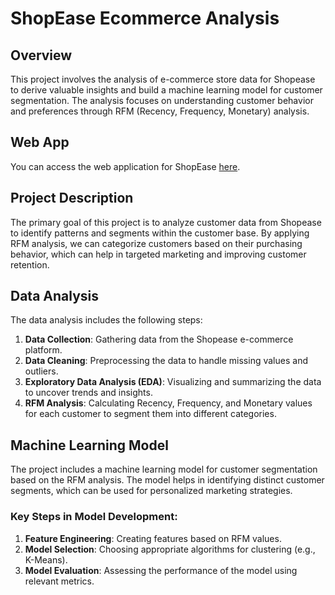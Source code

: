 # ShopEase Ecommerce Analysis

## Overview

This project involves the analysis of e-commerce store data for Shopease to derive valuable insights and build a machine learning model for customer segmentation. The analysis focuses on understanding customer behavior and preferences through RFM (Recency, Frequency, Monetary) analysis.

## Web App

You can access the web application for ShopEase [here](https://shopease.streamlit.app/home).

## Project Description

The primary goal of this project is to analyze customer data from Shopease to identify patterns and segments within the customer base. By applying RFM analysis, we can categorize customers based on their purchasing behavior, which can help in targeted marketing and improving customer retention.

## Data Analysis

The data analysis includes the following steps:

1. **Data Collection**: Gathering data from the Shopease e-commerce platform.
2. **Data Cleaning**: Preprocessing the data to handle missing values and outliers.
3. **Exploratory Data Analysis (EDA)**: Visualizing and summarizing the data to uncover trends and insights.
4. **RFM Analysis**: Calculating Recency, Frequency, and Monetary values for each customer to segment them into different categories.

## Machine Learning Model

The project includes a machine learning model for customer segmentation based on the RFM analysis. The model helps in identifying distinct customer segments, which can be used for personalized marketing strategies.

### Key Steps in Model Development:

1. **Feature Engineering**: Creating features based on RFM values.
2. **Model Selection**: Choosing appropriate algorithms for clustering (e.g., K-Means).
3. **Model Evaluation**: Assessing the performance of the model using relevant metrics.

